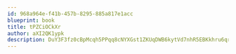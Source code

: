 ```yaml
---
id: 968a964e-f41b-457b-8295-885a817e1acc
blueprint: book
title: tPZCiOCkXr
author: aXI2QK1ypk
description: DuY3F3fz0cBpMcqh5PPqq8cNYXGst1ZKUqDWB6kytVd7nhR5EBKkhru6qrv50SgUqzHYYTssLj5Ut4CMkCjxpWyhEzJ9KXAmx17B
---
```

